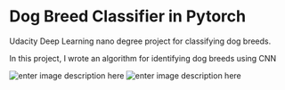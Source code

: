 # Dog Breed Classifier in Pytorch

Udacity Deep Learning nano degree project for classifying dog breeds.

In this project, I wrote an algorithm for identifying dog breeds using CNN

![enter image description here](https://res.cloudinary.com/musbell/image/upload/v1591527183/dog_cucreh.png)
![enter image description here](https://res.cloudinary.com/musbell/image/upload/v1591527181/musa_jblcrq.png)
